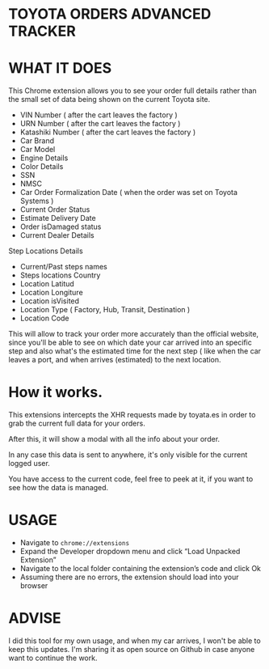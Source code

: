 
# TOYOTA ORDERS ADVANCED TRACKER


# WHAT IT DOES

This Chrome extension allows you to see your order full details rather than the small set of data being shown on the current Toyota site.

 - VIN Number ( after the cart leaves the factory )
 - URN Number  ( after the cart leaves the factory )
 - Katashiki Number ( after the cart leaves the factory ) 
 - Car Brand
 - Car Model
 - Engine Details
 - Color Details
 - SSN
 - NMSC
 - Car Order Formalization Date ( when the order was set on Toyota Systems )
 - Current Order Status
 - Estimate Delivery Date 
 - Order isDamaged status
 - Current Dealer Details

Step Locations Details

 - Current/Past steps names
 - Steps locations Country
 - Location Latitud
 - Location Longiture
 - Location isVisited
 - Location Type ( Factory, Hub, Transit, Destination )
 - Location Code

This will allow to track your order more accurately than the official website, since you'll be able to see on which date your car arrived into an specific step and also what's the estimated time for the next step ( like when the car leaves a port, and when arrives (estimated) to the next location.

# How it works.

This extensions intercepts the XHR requests made by toyata.es in order to grab the current full data for your orders. 

After this, it will show a modal with all the info about your order.

In any case this data is sent to anywhere, it's only visible for the current logged user. 

You have access to the current code, feel free to peek at it, if you want to see how the data is managed.

# USAGE

-   Navigate to  `chrome://extensions`
-   Expand the Developer dropdown menu and click “Load Unpacked Extension”
-   Navigate to the local folder containing the extension’s code and click Ok
-   Assuming there are no errors, the extension should load into your browser

# ADVISE

I did this tool for my own usage, and when my car arrives, I won't be able to keep this updates. I'm sharing it as open source on Github in case anyone want to continue the work. 